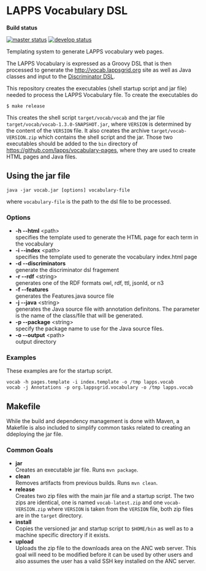 # LAPPS Vocabulary DSL

**Build status**

[![master status](http://grid.anc.org:9080/travis/svg/lappsgrid-incubator/vocabulary-dsl?branch=master)](https://travis-ci.org/lappsgrid-incubator/vocabulary-dsl)
[![develop status](http://grid.anc.org:9080/travis/svg/lappsgrid-incubator/vocabulary-dsl?branch=develop)](https://travis-ci.org/lappsgrid-incubator/vocabulary-dsl)

Templating system to generate LAPPS vocabulary web pages.

The LAPPS Vocabulary is expressed as a Groovy DSL that is then processed to generate the http://vocab.lappsgrid.org site as well as Java classes and input to the [Discriminator DSL](https://github.com/lappsgrid-incubator/org.lappsgrid.discriminator.dsl).

This repository creates the executables (shell startup script and jar file) needed to process the LAPPS Vocabulary file. To create the executables do

```
$ make release
```

This creates the shell script `target/vocab/vocab` and the jar file `target/vocab/vocab-1.3.0-SNAPSHOT.jar`, where `VERSION` is determined by the content of the `VERSION` file. It also creates the archive `target/vocab-VERSION.zip` which contains the shell script and the jar. Those two executables should be added to the `bin` directory of https://github.com/lapps/vocabulary-pages, where they are used to create HTML pages and Java files.


## Using the jar file

```
java -jar vocab.jar [options] vocabulary-file
```
where `vocabulary-file` is the path to the dsl file to be processed.

### Options

* **-h --html** &lt;path&gt;<br/>
specifies the template used to generate the HTML page for each term in the vocabulary
* **-i --index** &lt;path&gt;<br/>
specifies the template used to generate the vocabulary index.html page
* **-d --discriminators**<br/>
generate the discriminator dsl fragement
* **-r --rdf** &lt;string&gt;<br/>
generates one of the RDF formats owl, rdf, ttl, jsonld, or n3
* **-f --features**<br/>
generates the Features.java source file
* **-j --java** &lt;string&gt;<br/>
generates the Java source file with annotation definitons. The parameter is the name of the class/file that will be generated.
* **-p --package** &lt;string&gt;<br/>
specify the package name to use for the Java source files.
* **-o --output** &lt;path&gt;<br/>
output directory

### Examples

These examples are for the startup script.

```
vocab -h pages.template -i index.template -o /tmp lapps.vocab
vocab -j Annotations -p org.lappsgrid.vocabulary -o /tmp lapps.vocab
```

## Makefile

While the build and dependency management is done with Maven, a Makefile is also included to simplify common tasks related to creating an ddeploying the jar file.

### Common Goals

* **jar**<br/>
Creates an executable jar file. Runs `mvn package`.
* **clean**<br/>
Removes artifacts from previous builds. Runs `mvn clean`.
* **release**<br/>
Creates two zip files with the main jar file and a startup script. The two zips are identical, one is named `vocab-latest.zip` and one `vocab-VERSION.zip` where `VERSION` is taken from the `VERSION` file, both zip files are in the `target` directory.
* **install**<br/>
Copies the versioned jar and startup script to `$HOME/bin` as well as to a machine specific directory if it exists.
* **upload**<br/>
Uploads the zip file to the downloads area on the ANC web server. This goal will need to be modified before it can be used by other users and also assumes the user has a valid SSH key installed on the ANC server.
